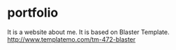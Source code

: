 # portfolio
It is a website about me.
It is based on Blaster Template.
http://www.templatemo.com/tm-472-blaster
